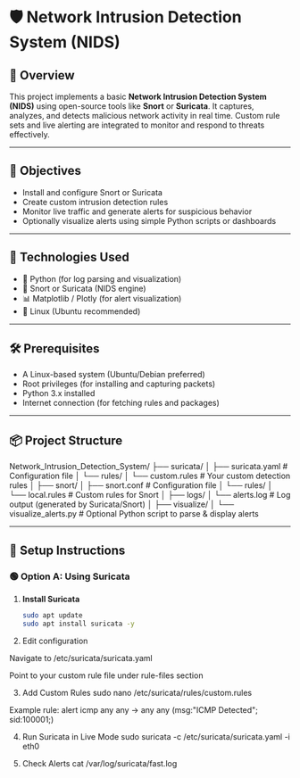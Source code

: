 # 🛡️ Network Intrusion Detection System (NIDS)

## 📌 Overview

This project implements a basic **Network Intrusion Detection System (NIDS)** using open-source tools like **Snort** or **Suricata**. It captures, analyzes, and detects malicious network activity in real time. Custom rule sets and live alerting are integrated to monitor and respond to threats effectively.

---

## 🎯 Objectives

- Install and configure Snort or Suricata
- Create custom intrusion detection rules
- Monitor live traffic and generate alerts for suspicious behavior
- Optionally visualize alerts using simple Python scripts or dashboards

---

## 🧰 Technologies Used

- 🐍 Python (for log parsing and visualization)
- 🧪 Snort or Suricata (NIDS engine)
- 📊 Matplotlib / Plotly (for alert visualization)
- 🐧 Linux (Ubuntu recommended)

---

## 🛠️ Prerequisites

- A Linux-based system (Ubuntu/Debian preferred)
- Root privileges (for installing and capturing packets)
- Python 3.x installed
- Internet connection (for fetching rules and packages)

---

## 📦 Project Structure

Network_Intrusion_Detection_System/
├── suricata/
│ ├── suricata.yaml # Configuration file
│ └── rules/
│ └── custom.rules # Your custom detection rules
│
├── snort/
│ ├── snort.conf # Configuration file
│ └── rules/
│ └── local.rules # Custom rules for Snort
│
├── logs/
│ └── alerts.log # Log output (generated by Suricata/Snort)
│
├── visualize/
│ └── visualize_alerts.py # Optional Python script to parse & display alerts


---

## 🚀 Setup Instructions

### 🟢 Option A: Using Suricata

1. **Install Suricata**
   ```bash
   sudo apt update
   sudo apt install suricata -y

2. Edit configuration

Navigate to /etc/suricata/suricata.yaml

Point to your custom rule file under rule-files section


  3. Add Custom Rules
     sudo nano /etc/suricata/rules/custom.rules

   Example rule: alert icmp any any -> any any (msg:"ICMP Detected"; sid:100001;)

4. Run Suricata in Live Mode
 sudo suricata -c /etc/suricata/suricata.yaml -i eth0

5. Check Alerts
 cat /var/log/suricata/fast.log




